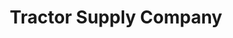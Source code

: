 ---
title: "Tractor Supply Company"
url: /murfreesboro/tractor-supply-company-john-r-rice-boulevard/
shop: general
---